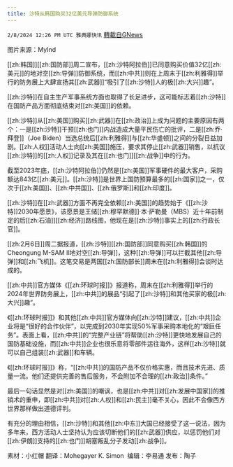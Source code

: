 ```yaml
---
title: 沙特从韩国购买32亿美元导弹防御系统
---
```

`2/8/2024 12:26 PM UTC 雅典娜快讯` [轉載自GNews](https://gnews.org/articles/2292587)

图片来源：MyInd

[[zh:韩国]][[zh:国防部]]周二宣布，[[zh:沙特阿拉伯]]已同意购买价值32亿[[zh:美元]]的地对空[[zh:导弹]]防御系统，而[[zh:中共]]则在上周末于[[zh:利雅得]]举行的防务展上大肆宣扬其[[zh:武器]]“吸引了[[zh:沙特]]人的极[[zh:大兴]]趣”。

[[zh:沙特]]在自主生产军事系统方面也取得了长足进步，这可能标志着[[zh:沙特]]在国防产品方面彻底结束对[[zh:美国]]的依赖。

[[zh:沙特]]从[[zh:美国]]购买[[zh:武器]]在[[zh:政治]]上成为问题的主要原因有两个：一是[[zh:沙特]]干预[[zh:也门]]内战造成大量平民伤亡的批评，二是[[zh:乔·拜登]]（Joe Biden）当选总统后[[zh:利雅得]]与[[zh:华盛顿]]之间的分裂日益加剧。[[zh:人权]]活动人士向[[zh:美国]]施压，要求其停止[[zh:武器]]销售，以抗议[[zh:沙特]]的[[zh:人权]]记录及其在[[zh:也门]][[zh:战争]]中的行为。

截至2023年底，[[zh:沙特阿拉伯]]仍然是[[zh:美国]]军事硬件的最大客户，采购额达843亿[[zh:美元]]。[[zh:沙特]]是世界上国防预算最多的[[zh:国家]]之一，仅次于[[zh:美国]]、[[zh:中共国]]、[[zh:俄罗斯]]和[[zh:印度]]。

[[zh:沙特]]在[[zh:武器]]方面不再完全依赖[[zh:美国]]的趋势始于《[[zh:沙特]]2030年愿景》，该愿景是王储[[zh:穆罕默德]]·本·萨勒曼（MBS）近十年前制定的后[[zh:石油]][[zh:经济]]路线图，他现在是[[zh:沙特]]事实上的[[zh:行政长官]]。

[[zh:2月6日]]周二据报道，[[zh:沙特]][[zh:国防部]]同意购买[[zh:韩国]]的Cheongung M-SAM II地对空[[zh:导弹]]，这种[[zh:导弹]]可以拦截其他[[zh:导弹]]和[[zh:飞机]]。这笔交易是两国[[zh:国防部长]]周末在[[zh:利雅得]]会谈时达成的。


[[zh:中共]]官方媒体《[[zh:环球时报]]》报道称，周末在[[zh:利雅得]]举行的2024年世界防务展上，[[zh:中共]]的展品“引起了[[zh:沙特]]和其他买家的极[[zh:大兴]]趣”。 

《[[zh:环球时报]]》和其他[[zh:中共]]官方媒体向[[zh:沙特]]建议，[[zh:中共]]企业将是“很好的合作伙伴”，以完成到2030年实现50%军事采购本地化的“艰巨任务”。表面上看，[[zh:中共]]的“完整产业链”将帮助[[zh:沙特]]更快地发展自己的国防基础设施，而[[zh:中共]]企业也很乐意将零部件运往海外，这样[[zh:沙特]]就可以自己组装[[zh:武器]]和车辆。

《[[zh:环球时报]]》称，“[[zh:中共]]的国防产品不仅价格实惠，而且技术先进、质量一流。他们还提供完善的售后服务，不会附加不合理的[[zh:政治]]条件。”

最后一句话显然是对[[zh:美国]]的嘲讽，也是[[zh:中共]]对[[zh:发展中国家]]的推销术的重申，即[[zh:中共]]对[[zh:人权]]和[[zh:民主]]毫不关心，因此不会像西方世界那样做出道德评判。

有充分的理由相信，[[zh:沙特]]和其他[[zh:中东]]大国已经接受了这一说法，因为多年来，西方活动人士坚持认为应该切断他们的[[zh:武器]]供应，以惩罚他们对[[zh:伊朗]]支持的[[zh:也门]]胡塞叛乱分子发动[[zh:战争]]。

         
素材：小红帽   翻译：Mohegayer K. Simon   编辑：李易通  发布：陶子


